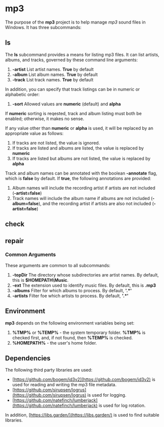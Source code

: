 # mp3

The purpose of the **mp3** project is to help manage _mp3_ sound files in
Windows. It has three subcommands:

## ls

The **ls** subcommand provides a means for listing mp3 files. It can list
artists, albums, and tracks, governed by these command line arguments:

1. **-artist** List artist names. **True** by default
2. **-album** List album names. **True** by default
3. **-track** List track names. **True** by default

In addition, you can specify that track listings can be in numeric or alphabetic
order:

1. **-sort** Allowed values are **numeric** (default) and **alpha**

If **numeric** sorting is reqested, track and album listing must both be
enabled; otherwise, it makes no sense.

If any value other than **numeric** or **alpha** is used, it will be replaced by
an appropriate value as follows:

1. If tracks are not listed, the value is ignored.
2. If tracks are listed and albums are listed, the value is replaced by
   **numeric**
3. If tracks are listed but albums are not listed, the value is replaced by
   **alpha**

Track and album names can be annotated with the boolean **-annotate** flag,
which is **false** by default. If **true**, the following annotations are
provided:

1. Album names will include the recording artist if artists are not included
   (**-artist=false**)
2. Track names will include the album name if albums are not included
   (**-album=false**), and the recording artist if artists are also not included
   (**-artist=false**)

## check

## repair

### Common Arguments

These arguments are common to all subcommands:

1. **-topDir** The directory whose subdirectories are artist names. By default,
   this is **$HOMEPATH\Music**.
2. **-ext** The extension used to identify music files. By default, this is
   **.mp3**
3. **-albums** Filter for which albums to process. By default, **'.*'**
4. **-artists** Filter foe which artists to process. By default, **'.*'**

## Environment

**mp3** depends on the following environment variables being set:

1. **%TMP%** or **%TEMP%** - the system temporary folder. **%TMP%** is checked
   first, and, if not found, then **%TEMP%** is checked.
1. **%HOMEPATH%** - the user's home folder.

## Dependencies

The following third party libraries are used:

* [https://github.com/bogem/id3v2](https://github.com/bogem/id3v2) is used for
  reading and writing the mp3 file metadata.
* [https://github.com/sirupsen/logrus](https://github.com/sirupsen/logrus) is
  used for logging.
* [https://github.com/natefinch/lumberjack](https://github.com/natefinch/lumberjack)
  is used for log rotation.

In addition, [https://libs.garden/](https://libs.garden/) is used to find
suitable libraries.
